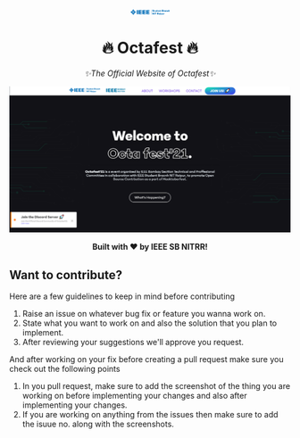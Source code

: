 <p align=center><img src="https://github.com/amandewatnitrr/Octafest/blob/main/img/logos/logo-no-bg.png" width="70px"></p>
<h1 align=center>🔥 Octafest 🔥</h1>
<p align=center><i>✨The Official Website of Octafest✨</i></p>

<p align=center><a href="https://amandewatnitrr.github.io/Octafest/"><img src="https://github.com/amandewatnitrr/Octafest/blob/main/main.PNG"></a></p>

<p align=center><strong>Built with ❤️ by IEEE SB NITRR!</strong></p>

## Want to contribute?

Here are a few guidelines to keep in mind before contributing

1. Raise an issue on whatever bug fix or feature you wanna work on.
2. State what you want to work on and also the solution that you plan to implement.
3. After reviewing your suggestions we'll approve you request.

And after working on your fix before creating a pull request make sure you check out the following points

1. In you pull request, make sure to add the screenshot of the thing you are working on before implementing your changes and also after implementing your changes.
2. If you are working on anything from the issues then make sure to add the isuue no. along with the screenshots.
